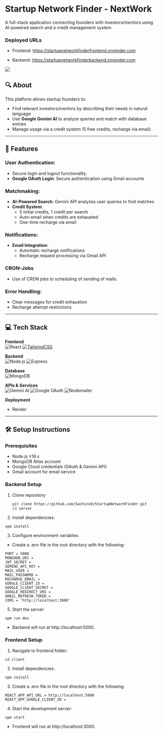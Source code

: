 # Startup Network Finder - NextWork

A full-stack application connecting founders with investors/mentors using AI-powered search and a credit management system.

### Deployed URLs

- Frontend: https://startupnetworkfinderfrontend.onrender.com

- Backend: https://startupnetworkfinderbackend.onrender.com

![](./client/public/snf.gif)

## 🔍 About
This platform allows startup founders to:
- Find relevant investors/mentors by describing their needs in natural language
- Use **Google Gemini AI** to analyze queries and match with database entries
- Manage usage via a credit system (5 free credits, recharge via email)

---

## 🚀 Features

### User Authentication:
- Secure login and logout functionality.
- **Google OAuth Login**: Secure authentication using Gmail accounts

### Matchmaking:
- **AI-Powered Search**: Gemini API analyzes user queries to find matches
- **Credit System**:
  - 5 initial credits, 1 credit per search
  - Auto-email when credits are exhausted
  - One-time recharge via email

### Notifications:
- **Email Integration**:
  - Automatic recharge notifications
  - Recharge request processing via Gmail API

### CRON-Jobs
- Use of CRON jobs to scheduling of sending of mails.

### Error Handling:
  - Clear messages for credit exhaustion
  - Recharge attempt restrictions

---

## 💻 Tech Stack
**Frontend**  
![React](https://img.shields.io/badge/React-20232A?style=flat&logo=react)
[![TailwindCSS](https://img.shields.io/badge/Tailwind%20CSS-%2338B2AC.svg?logo=tailwind-css&logoColor=white)](#)

**Backend**  
![Node.js](https://img.shields.io/badge/Node.js-339933?style=flat&logo=nodedotjs)
![Express](https://img.shields.io/badge/Express-000000?style=flat&logo=express)

**Database**  
![MongoDB](https://img.shields.io/badge/MongoDB-47A248?style=flat&logo=mongodb)

**APIs & Services**  
![Gemini AI](https://img.shields.io/badge/Google_Gemini-4285F4?style=flat&logo=google)
![Google OAuth](https://img.shields.io/badge/Google_OAuth-4285F4?style=flat&logo=google)
![Nodemailer](https://img.shields.io/badge/Nodemailer-339933?style=flat)

**Deployment**
- Render

---

## 🛠️ Setup Instructions

### Prerequisites
- Node.js ≥16.x
- MongoDB Atlas account
- Google Cloud credentials (OAuth & Gemini API)
- Gmail account for email service

### Backend Setup
1. Clone repository
   ```bash
   git clone https://github.com/Sachins0/StartupNetworkFinder.git
   cd server
   ```
2. Install dependencies:
```
npm install
```

3. Configure environment variables:

- Create a .env file in the root directory with the following:
```
PORT = 5000
MONGODB_URI = 
JWT_SECRET = 
GEMINI_API_KEY = 
MAIL_USER =
MAIL_PASSWORD = 
RECHARGE_EMAIL =
GOOGLE_CLIENT_ID = 
GOOGLE_CLIENT_SECRET = 
GOOGLE_REDIRECT_URI = 
GMAIL_REFRESH_TOKEN = 
CORS = 'http://localhost:3000'
```
5. Start the server:
```
npm run dev
```

- Backend will run at http://localhost:5000.

### Frontend Setup

1. Navigate to frontend folder:
```
cd client
```

2. Install dependencies:
```
npm install
```

3. Create a .env file in the root directory with the following:
```
REACT_APP_API_URL = http://localhost:5000
REACT_APP_GOOGLE_CLIENT_ID = 
```

4. Start the development server:
```
npm start
```

- Frontend will run at http://localhost:3000.

